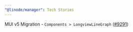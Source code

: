 ```yaml
---
"@linode/manager": Tech Stories
---
```


MUI v5 Migration - `Components > LongviewLineGraph` ([#9291](https://github.com/linode/manager/pull/9291))
